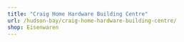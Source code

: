 ```yaml
---
title: "Craig Home Hardware Building Centre"
url: /hudson-bay/craig-home-hardware-building-centre/
shop: Eisenwaren
---
```

